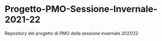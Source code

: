 # Progetto-PMO-Sessione-Invernale-2021-22
Repository del progetto di PMO della sessione invernale 2021/22
